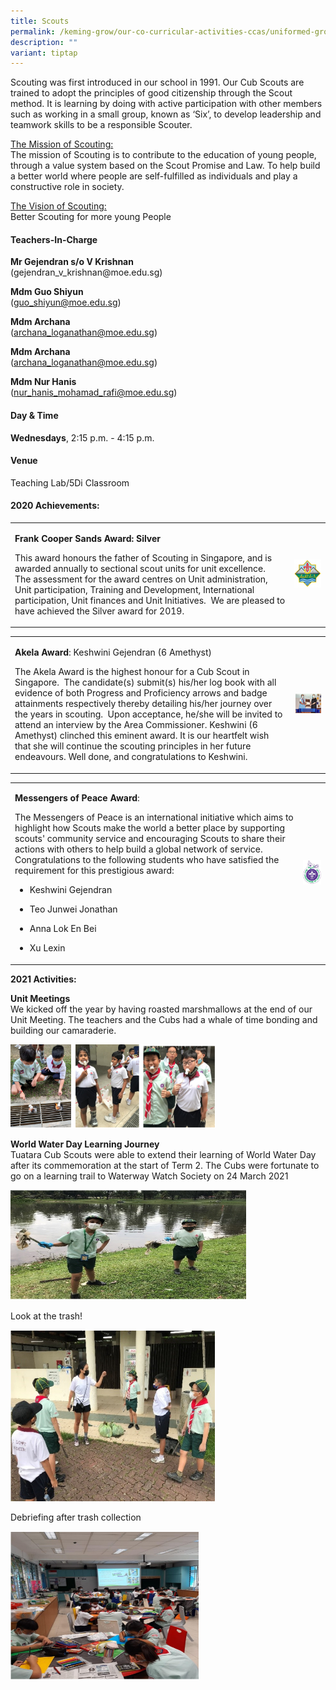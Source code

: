 ```yaml
---
title: Scouts
permalink: /keming-grow/our-co-curricular-activities-ccas/uniformed-groups/scouts/
description: ""
variant: tiptap
---
```

<p>Scouting was first introduced in our school in 1991. Our Cub Scouts are
trained to adopt the principles of good citizenship through the Scout method.
It is learning by doing with active participation with other members such
as working in a small group, known as ‘Six’, to develop leadership and
teamwork skills to be a responsible Scouter.</p>
<p><u>The Mission of Scouting:</u>
<br>The mission of Scouting is to contribute to the education of young people,
through a value system based on the Scout Promise and Law. To help build
a better world where people are self-fulfilled as individuals and play
a constructive role in society.</p>
<p><u>The Vision of Scouting:</u>
<br>Better Scouting for more young People</p>
<h4>Teachers-In-Charge</h4>
<p><strong>Mr Gejendran s/o V Krishnan<br></strong>(gejendran_v_krishnan@moe.edu.sg)</p>
<p><strong>Mdm Guo Shiyun<br></strong>(<a href="mailto:guo_shiyun@moe.edu.sg" rel="noopener noreferrer nofollow" target="_blank">guo_shiyun@moe.edu.sg</a>)</p>
<p><strong>Mdm Archana<br></strong>(<a href="mailto:archana_loganathan@moe.edu.sg" rel="noopener noreferrer nofollow" target="_blank">archana_loganathan@moe.edu.sg</a>)</p>
<p><strong>Mdm Archana<br></strong>(<a href="mailto:archana_loganathan@moe.edu.sg" rel="noopener noreferrer nofollow" target="_blank">archana_loganathan@moe.edu.sg</a>)</p>
<p><strong>Mdm Nur Hanis<br></strong>(<a href="mailto:nur_hanis_mohamad_rafi@moe.edu.sg" rel="noopener noreferrer nofollow" target="_blank">nur_hanis_mohamad_rafi@moe.edu.sg</a>)</p>
<p></p>
<h4>Day &amp; Time</h4>
<p><strong>Wednesdays</strong>, 2:15 p.m. - 4:15 p.m.</p>
<h4>Venue</h4>
<p>Teaching Lab/5Di Classroom</p>
<p></p>
<h4><strong>2020 Achievements:</strong></h4>
<p></p>
<table style="minWidth: 50px">
<colgroup>
<col>
<col>
</colgroup>
<tbody>
<tr>
<td rowspan="1" colspan="1">
<p><strong>Frank Cooper Sands Award: Silver</strong>
</p>
<p>This award honours the father of Scouting in Singapore, and is awarded
annually to sectional scout units for unit excellence.&nbsp; The assessment
for the award centres on Unit administration, Unit participation, Training
and Development, International participation, Unit finances and Unit Initiatives.&nbsp;
We are pleased to have achieved the Silver award for 2019.</p>
</td>
<td rowspan="1" colspan="1">
<div class="isomer-image-wrapper">
<img style="width: 100%" height="auto" width="100%" src="/images/sco1.jpg">
</div>
</td>
</tr>
</tbody>
</table>
<table style="minWidth: 50px">
<colgroup>
<col>
<col>
</colgroup>
<tbody>
<tr>
<td rowspan="1" colspan="1">
<p><strong>Akela Award</strong>: Keshwini Gejendran (6 Amethyst)</p>
<p>The Akela Award is the highest honour for a Cub Scout in Singapore. &nbsp;The
candidate(s) submit(s) his/her log book with all evidence of both Progress
and Proficiency arrows and badge attainments respectively thereby detailing
his/her journey over the years in scouting.&nbsp; Upon acceptance, he/she
will be invited to attend an interview by the Area Commissioner. Keshwini
(6 Amethyst) clinched this eminent award. It is our heartfelt wish that
she will continue the scouting principles in her future endeavours. Well
done, and congratulations to Keshwini.</p>
</td>
<td rowspan="1" colspan="1">
<div class="isomer-image-wrapper">
<img style="width: 100%" height="auto" width="100%" src="/images/sco2.jpg">
</div>
</td>
</tr>
</tbody>
</table>
<table style="minWidth: 50px">
<colgroup>
<col>
<col>
</colgroup>
<tbody>
<tr>
<td rowspan="1" colspan="1">
<p><strong>Messengers of Peace Award</strong>:</p>
<p>The Messengers of Peace is an international initiative which aims to highlight
how Scouts make the world a better place by supporting scouts' community
service and encouraging Scouts to share their actions with others to help
build a global network of service.&nbsp; Congratulations to the following
students who have satisfied the requirement for this prestigious award:</p>
<ul data-tight="true" class="tight">
<li>
<p>Keshwini Gejendran</p>
</li>
<li>
<p>Teo Junwei Jonathan</p>
</li>
<li>
<p>Anna Lok En Bei</p>
</li>
<li>
<p>Xu Lexin</p>
</li>
</ul>
</td>
<td rowspan="1" colspan="1">
<div class="isomer-image-wrapper">
<img style="width: 100%" height="auto" width="100%" src="/images/sco3.jpg">
</div>
</td>
</tr>
</tbody>
</table>
<p><strong>2021 Activities:</strong>
</p>
<p><strong>Unit Meetings<br></strong>We kicked off the year by having roasted
marshmallows at the end of our Unit Meeting. The teachers and the Cubs
had a whale of time bonding and building our camaraderie.</p>
<div class="isomer-image-wrapper">
<img style="width: 65%;" height="auto" width="100%" src="/images/sco4.png">
</div>
<p><strong>World Water Day Learning Journey</strong>
<br>Tuatara Cub Scouts were able to extend their learning of World Water Day
after its commemoration at the start of Term 2. The Cubs were fortunate
to go on a learning trail to Waterway Watch Society on 24 March 2021</p>
<div class="isomer-image-wrapper">
<img style="width: 75%;" height="auto" width="100%" src="/images/sco5.png">
</div>
<p>Look at the trash!</p>
<div class="isomer-image-wrapper">
<img style="width: 65%;" height="auto" width="100%" src="/images/sco6.png">
</div>
<p>Debriefing after trash collection</p>
<div class="isomer-image-wrapper">
<img style="width: 60%;" height="auto" width="100%" src="/images/sco7.png">
</div>
<p></p>